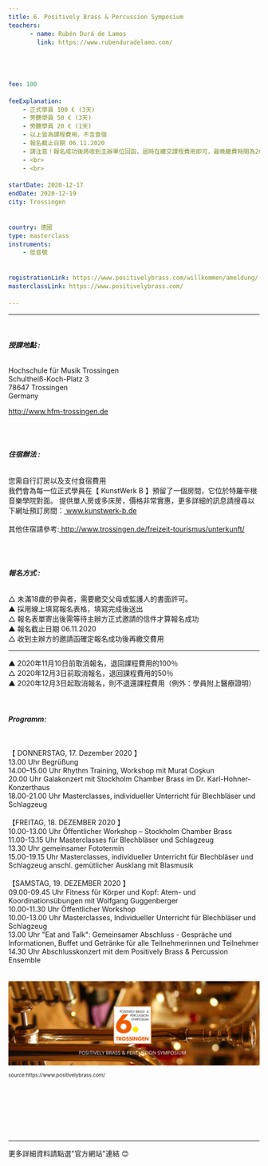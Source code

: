 ```yaml
---
title: 6. Positively Brass & Percussion Symposium
teachers:
      - name: Rubén Durá de Lamos
        link: https://www.rubenduradelamo.com/




fee: 100

feeExplanation: 
    - 正式學員 100 € (3天)
    - 旁聽學員 50 € (3天)
    - 旁聽學員 20 € (1天)
    - 以上皆為課程費用，不含食宿
    - 報名截止日期 06.11.2020
    - 請注意！報名成功後將收到主辦單位回函，屆時在繳交課程費用即可，最晚繳費時間為2020年11月10日
    - <br>
    - <br>

startDate: 2020-12-17
endDate: 2020-12-19
city: Trossingen
      

country: 德國
type: masterclass
instruments:
    - 低音號
    

registrationLink: https://www.positivelybrass.com/willkommen/ameldung/
masterclassLink: https://www.positivelybrass.com/
    
---
```

<hr>
<br>

###### __授課地點 :__<br>
Hochschule für Musik Trossingen<br>
Schultheiß-Koch-Platz 3<br>
78647 Trossingen<br>
Germany<br>

<a href="http://www.hfm-trossingen.de"> http://www.hfm-trossingen.de</a>

 <br>
 <br>

###### __住宿辦法 :__<br>
您需自行訂房以及支付食宿費用<br>
我們會為每一位正式學員在【 KunstWerk B 】預留了一個房間，它位於特羅辛根音樂學院對面。
提供單人房或多床房，價格非常實惠，更多詳細的訊息請搜尋以下網址預訂房間：<a href="http://www.kunstwerk-b.de"> www.kunstwerk-b.de</a>
 <br> 
<br> 
其他住宿請參考:<a href="http://www.trossingen.de/freizeit-tourismus/unterkunft/"> http://www.trossingen.de/freizeit-tourismus/unterkunft/</a>
 <br>  

<br>
<br>

###### __報名方式 :__<br>
△ 未滿18歲的參與者，需要繳交父母或監護人的書面許可。<br>
▲ 採用線上填寫報名表格，填寫完成後送出<br>
△ 報名表單寄出後需等待主辦方正式邀請的信件才算報名成功<br>
▲ 報名截止日期 06.11.2020<br>
△ 收到主辦方的邀請函確定報名成功後再繳交費用<br>
<hr>
▲ 2020年11月10日前取消報名，退回課程費用的100％<br>
△ 2020年12月3日前取消報名，退回課程費用的50％<br>
▲ 2020年12月3日起取消報名，則不退還課程費用（例外：學員附上醫療證明）<br>
<br>
<br>

###### __Programm:__<br>
<br>
【 DONNERSTAG, 17. Dezember 2020 】<br>
13.00 Uhr  Begrüßung<br>
14.00–15.00 Uhr Rhythm Training, Workshop mit Murat Coşkun<br>
20.00 Uhr Galakonzert mit Stockholm Chamber Brass im Dr. Karl-Hohner-Konzerthaus<br>
18.00-21.00 Uhr Masterclasses, individueller Unterricht für Blechbläser und Schlagzeug<br>
<br>
【FREITAG, 18. DEZEMBER 2020 】<br>
10.00-13.00 Uhr Öffentlicher Workshop – Stockholm Chamber Brass<br>
11.00-13.15 Uhr Masterclasses für Blechbläser und Schlagzeug<br>
13.30 Uhr  gemeinsamer Fototermin<br>
15.00-19.15 Uhr Masterclasses, individueller Unterricht für Blechbläser und Schlagzeug
anschl.  gemütlicher Ausklang mit Blasmusik<br>
<br>
【SAMSTAG, 19. DEZEMBER 2020 】<br>
09.00-09.45 Uhr Fitness für Körper und Kopf: Atem- und Koordinationsübungen mit Wolfgang Guggenberger<br>
10.00-11.30 Uhr Öffentlicher Workshop<br>
10.00-13.00 Uhr Masterclasses, Individueller Unterricht für Blechbläser und Schlagzeug<br>
13.00 Uhr "Eat and Talk": Gemeinsamer Abschluss - Gespräche und Informationen, Buffet und Getränke für alle Teilnehmerinnen und Teilnehmer<br>
14.30 Uhr Abschlusskonzert mit dem Positively Brass & Percussion Ensemble<br>
<br>
<br>




<img src="/assets/img/trossingen.png" class="img-fluid" alt="...">
<P style="font-size: 10px">source:https://www.positivelybrass.com/</P>

<br>
<br>
<br>
<br>
<br>
<br>
<hr>
更多詳細資料請點選"官方網站"連結 😊
